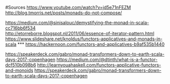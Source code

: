 #Sources
https://www.youtube.com/watch?v=jd5e71nFEZM
http://blog.tmorris.net/posts/monads-do-not-compose/  

https://medium.com/@sinisalouc/demystifying-the-monad-in-scala-cc716bb6f534  
http://etorreborre.blogspot.nl/2011/06/essence-of-iterator-pattern.html
https://www.slideshare.net/knoldus/functors-applicatives-and-monads-in-scala
*** https://hackernoon.com/functors-and-applicatives-b9af535b1440

https://speakerdeck.com/gabro/monad-transformers-down-to-earth-scala-days-2017-copenhagen
https://medium.com/@dtinth/what-is-a-functor-dcf510b098b6
http://learnyouahaskell.com/functors-applicative-functors-and-monoids
https://speakerdeck.com/gabro/monad-transformers-down-to-earth-scala-days-2017-copenhagen
